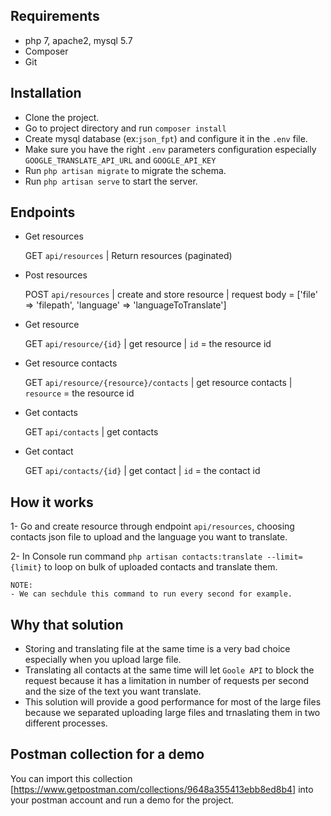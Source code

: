 ## Requirements
- php 7, apache2, mysql 5.7
- Composer
- Git

## Installation
- Clone the project.
- Go to project directory and run `composer install`
- Create mysql database (ex:`json_fpt`) and configure it in the `.env` file.
- Make sure you have the right `.env` parameters configuration especially `GOOGLE_TRANSLATE_API_URL` and `GOOGLE_API_KEY`
- Run `php artisan migrate` to migrate the schema.
- Run `php artisan serve` to start the server.

## Endpoints
- Get resources

  GET `api/resources` | Return resources (paginated)
- Post resources

  POST `api/resources` | create and store resource | request body = ['file' => 'filepath', 'language' => 'languageToTranslate']
  
- Get resource

  GET `api/resource/{id}` | get resource | `id` = the resource id

- Get resource contacts

  GET `api/resource/{resource}/contacts` | get resource contacts | `resource` = the resource id

- Get contacts

  GET `api/contacts` | get contacts 

- Get contact

  GET `api/contacts/{id}` | get contact | `id` = the contact id
  
## How it works
1- Go and create resource through endpoint `api/resources`, choosing contacts json file to upload and the language you want to translate.

2- In Console run command `php artisan contacts:translate --limit={limit}` to loop on bulk of uploaded contacts and translate them.
```ssh
NOTE: 
- We can sechdule this command to run every second for example.
```

## Why that solution
* Storing and translating file at the same time is a very bad choice especially when you upload large file.
* Translating all contacts at the same time will let `Goole API` to block the request because it has a limitation in number of requests per second and the size of the text you want translate.
* This solution will provide a good performance for most of the large files because we separated uploading large files and trnaslating them in two different processes.

## Postman collection for a demo
You can import this collection [https://www.getpostman.com/collections/9648a355413ebb8ed8b4] into your postman account and run a demo for the project.
